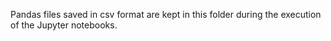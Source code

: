 Pandas files saved in csv format are kept in this folder during the execution of the Jupyter notebooks.
